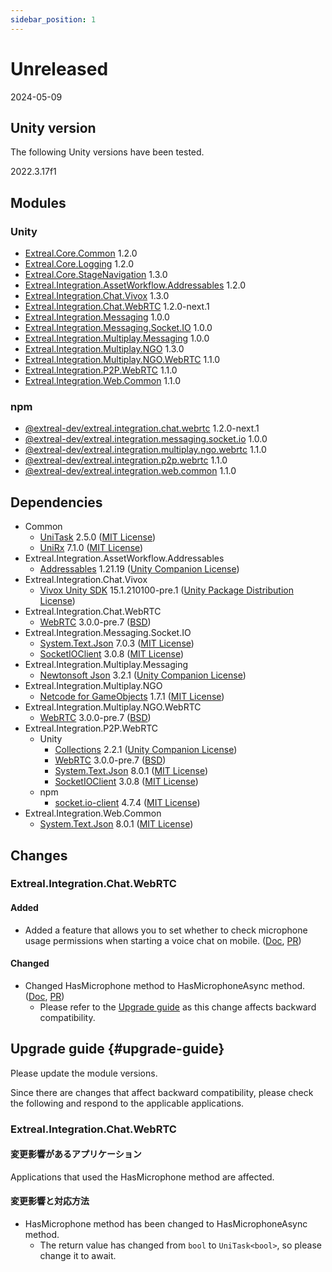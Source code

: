 ```yaml
---
sidebar_position: 1
---
```


# Unreleased

2024-05-09

## Unity version

The following Unity versions have been tested.

2022.3.17f1

## Modules

### Unity

- [Extreal.Core.Common](https://github.com/extreal-dev/Extreal.Core.Common) 1.2.0
- [Extreal.Core.Logging](https://github.com/extreal-dev/Extreal.Core.Logging) 1.2.0
- [Extreal.Core.StageNavigation](https://github.com/extreal-dev/Extreal.Core.StageNavigation) 1.3.0
- [Extreal.Integration.AssetWorkflow.Addressables](https://github.com/extreal-dev/Extreal.Integration.AssetWorkflow.Addressables) 1.2.0
- [Extreal.Integration.Chat.Vivox](https://github.com/extreal-dev/Extreal.Integration.Chat.Vivox) 1.3.0
- [Extreal.Integration.Chat.WebRTC](https://github.com/extreal-dev/Extreal.Integration.Chat.WebRTC) 1.2.0-next.1
- [Extreal.Integration.Messaging](https://github.com/extreal-dev/Extreal.Integration.Messaging) 1.0.0
- [Extreal.Integration.Messaging.Socket.IO](https://github.com/extreal-dev/Extreal.Integration.Messaging.Socket.IO) 1.0.0
- [Extreal.Integration.Multiplay.Messaging](https://github.com/extreal-dev/Extreal.Integration.Multiplay.Messaging) 1.0.0
- [Extreal.Integration.Multiplay.NGO](https://github.com/extreal-dev/Extreal.Integration.Multiplay.NGO) 1.3.0
- [Extreal.Integration.Multiplay.NGO.WebRTC](https://github.com/extreal-dev/Extreal.Integration.Multiplay.NGO.WebRTC) 1.1.0
- [Extreal.Integration.P2P.WebRTC](https://github.com/extreal-dev/Extreal.Integration.P2P.WebRTC) 1.1.0
- [Extreal.Integration.Web.Common](https://github.com/extreal-dev/Extreal.Integration.Web.Common) 1.1.0

### npm

- [@extreal-dev/extreal.integration.chat.webrtc](https://www.npmjs.com/package/@extreal-dev/extreal.integration.chat.webrtc) 1.2.0-next.1
- [@extreal-dev/extreal.integration.messaging.socket.io](https://www.npmjs.com/package/@extreal-dev/extreal.integration.messaging.socket.io) 1.0.0
- [@extreal-dev/extreal.integration.multiplay.ngo.webrtc](https://www.npmjs.com/package/@extreal-dev/extreal.integration.multiplay.ngo.webrtc) 1.1.0
- [@extreal-dev/extreal.integration.p2p.webrtc](https://www.npmjs.com/package/@extreal-dev/extreal.integration.p2p.webrtc) 1.1.0
- [@extreal-dev/extreal.integration.web.common](https://www.npmjs.com/package/@extreal-dev/extreal.integration.web.common) 1.1.0

## Dependencies

- Common
  - [UniTask](https://github.com/Cysharp/UniTask) 2.5.0 ([MIT License](https://github.com/Cysharp/UniTask/blob/master/LICENSE))
  - [UniRx](https://github.com/neuecc/UniRx) 7.1.0 ([MIT License](https://github.com/neuecc/UniRx/blob/master/LICENSE))
- Extreal.Integration.AssetWorkflow.Addressables
  - [Addressables](https://docs.unity3d.com/Packages/com.unity.addressables@1.21/manual/index.html) 1.21.19 ([Unity Companion License](https://unity.com/legal/licenses/unity-companion-license))
- Extreal.Integration.Chat.Vivox
  - [Vivox Unity SDK](https://docs.vivox.com/v5/general/unity/15_1_210000/en-us/Default.htm) 15.1.210100-pre.1 ([Unity Package Distribution License](https://unity.com/legal/licenses/unity-package-distribution-license))
- Extreal.Integration.Chat.WebRTC
  - [WebRTC](https://docs.unity3d.com/Packages/com.unity.webrtc@3.0/manual/index.html) 3.0.0-pre.7 ([BSD](https://docs.unity3d.com/Packages/com.unity.webrtc@3.0/license/Third%20Party%20Notices.html))
- Extreal.Integration.Messaging.Socket.IO
  - [System.Text.Json](https://learn.microsoft.com/ja-jp/dotnet/api/system.text.json) 7.0.3 ([MIT License](https://github.com/dotnet/runtime/blob/main/LICENSE.TXT))
  - [SocketIOClient](https://github.com/doghappy/socket.io-client-csharp) 3.0.8 ([MIT License](https://github.com/doghappy/socket.io-client-csharp/blob/master/LICENSE))
- Extreal.Integration.Multiplay.Messaging
  - [Newtonsoft Json](https://docs.unity3d.com/Packages/com.unity.nuget.newtonsoft-json@3.2/manual/index.html) 3.2.1 ([Unity Companion License](https://docs.unity3d.com/Packages/com.unity.nuget.newtonsoft-json@3.2/license/LICENSE.html))
- Extreal.Integration.Multiplay.NGO
  - [Netcode for GameObjects](https://github.com/Unity-Technologies/com.unity.netcode.gameobjects) 1.7.1 ([MIT License](https://github.com/Unity-Technologies/com.unity.netcode.gameobjects/blob/develop/LICENSE.md))
- Extreal.Integration.Multiplay.NGO.WebRTC
  - [WebRTC](https://docs.unity3d.com/Packages/com.unity.webrtc@3.0/manual/index.html) 3.0.0-pre.7 ([BSD](https://docs.unity3d.com/Packages/com.unity.webrtc@3.0/license/Third%20Party%20Notices.html))
- Extreal.Integration.P2P.WebRTC
  - Unity
    - [Collections](https://docs.unity3d.com/Packages/com.unity.collections@2.1/manual/index.html) 2.2.1 ([Unity Companion License](https://unity.com/legal/licenses/unity-companion-license))
    - [WebRTC](https://docs.unity3d.com/Packages/com.unity.webrtc@3.0/manual/index.html) 3.0.0-pre.7 ([BSD](https://docs.unity3d.com/Packages/com.unity.webrtc@3.0/license/Third%20Party%20Notices.html))
    - [System.Text.Json](https://learn.microsoft.com/ja-jp/dotnet/api/system.text.json) 8.0.1 ([MIT License](https://github.com/dotnet/runtime/blob/main/LICENSE.TXT))
    - [SocketIOClient](https://github.com/doghappy/socket.io-client-csharp) 3.0.8 ([MIT License](https://github.com/doghappy/socket.io-client-csharp/blob/master/LICENSE))
  - npm
    - [socket.io-client](https://www.npmjs.com/package/socket.io-client) 4.7.4 ([MIT License](https://github.com/socketio/socket.io-client/blob/main/LICENSE))
- Extreal.Integration.Web.Common
  - [System.Text.Json](https://learn.microsoft.com/ja-jp/dotnet/api/system.text.json) 8.0.1 ([MIT License](https://github.com/dotnet/runtime/blob/main/LICENSE.TXT))

## Changes

### Extreal.Integration.Chat.WebRTC
#### Added
- Added a feature that allows you to set whether to check microphone usage permissions when starting a voice chat on mobile. ([Doc](../integration/chat.webrtc.md#voice-chat-via-p2p), [PR](https://github.com/extreal-dev/Extreal.Integration.Chat.WebRTC/pull/18))
#### Changed
- Changed HasMicrophone method to HasMicrophoneAsync method. ([Doc](../integration/chat.webrtc.md#voice-chat-via-p2p), [PR](https://github.com/extreal-dev/Extreal.Integration.Chat.WebRTC/pull/18))
  - Please refer to the [Upgrade guide](#upgrade-guide) as this change affects backward compatibility.

## Upgrade guide {#upgrade-guide}

Please update the module versions.

Since there are changes that affect backward compatibility, please check the following and respond to the applicable applications.

### Extreal.Integration.Chat.WebRTC
#### 変更影響があるアプリケーション
Applications that used the HasMicrophone method are affected.
#### 変更影響と対応方法
- HasMicrophone method has been changed to HasMicrophoneAsync method.
  - The return value has changed from `bool` to `UniTask<bool>`, so please change it to await.
